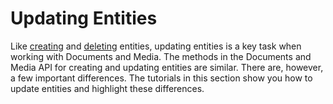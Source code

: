 # Updating Entities [](id=updating-entities)

Like 
[creating](/develop/tutorials/-/knowledge_base/7-1/creating-entities) 
and 
[deleting](/develop/tutorials/-/knowledge_base/7-1/deleting-entities) 
entities, updating entities is a key task when working with Documents and Media. 
The methods in the Documents and Media API for creating and updating entities 
are similar. There are, however, a few important differences. The tutorials in 
this section show you how to update entities and highlight these differences. 

